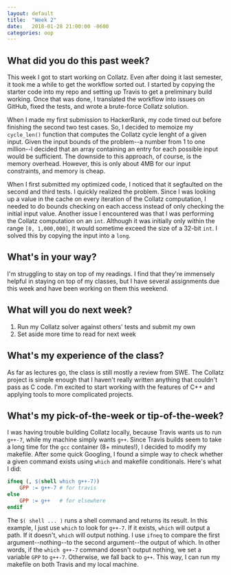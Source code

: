 ```yaml
---
layout: default
title:  "Week 2"
date:   2018-01-28 21:00:00 -0600
categories: oop
---
```


## What did you do this past week?
This week I got to start working on Collatz. Even after doing it last semester, it took me a while to get the workflow sorted out. I started by copying the starter code into my repo and setting up Travis to get a preliminary build working. Once that was done, I translated the workflow into issues on GitHub, fixed the tests, and wrote a brute-force Collatz solution.

When I made my first submission to HackerRank, my code timed out before finishing the second two test cases. So, I decided to memoize my `cycle_len()` function that computes the Collatz cycle lenght of a given input. Given the input bounds of the problem--a number from 1 to one million--I decided that an array containing an entry for each possible input would be sufficient. The downside to this approach, of course, is the memory overhead. However, this is only about 4MB for our input constraints, and memory is cheap.

When I first submitted my optimized code, I noticed that it segfaulted on the second and third tests. I quickly realized the problem. Since I was looking up a value in the cache on every iteration of the Collatz computation, I needed to do bounds checking on each access instead of only checking the initial input value. Another issue I encountered was that I was performing the Collatz computation on an `int`. Although it was initially only within the range `[0, 1,000,000]`, it would sometime exceed the size of a 32-bit `int`. I solved this by copying the input into a `long`.

## What's in your way?
I'm struggling to stay on top of my readings. I find that they're immensely helpful in staying on top of my classes, but I have several assignments due this week and have been working on them this weekend.

## What will you do next week?
1. Run my Collatz solver against others' tests and submit my own
2. Set aside more time to read for next week

## What's my experience of the class?
As far as lectures go, the class is still mostly a review from SWE. The Collatz project is simple enough that I haven't really written anything that couldn't pass as C code. I'm excited to start working with the features of C++ and applying tools to more complicated projects.

## What's my pick-of-the-week or tip-of-the-week?
I was having trouble building Collatz locally, because Travis wants us to run `g++-7`, while my machine simply wants `g++`. Since Travis builds seem to take a long time for the `gcc` container (8+ minutes!), I decided to modify my makefile. After some quick Googling, I found a simple way to check whether a given command exists using `which` and makefile conditionals. Here's what I did:

```makefile
ifneq (, $(shell which g++-7))
	GPP := g++-7 # for travis
else
	GPP := g++   # for elsewhere
endif
```

The `$( shell ... )` runs a shell command and returns its result. In this example, I just use `which` to look for `g++-7`. If it exists, `which` will output a path. If it doesn't, `which` will output nothing. I use `ifneq` to compare the first argument--nothing--to the second argument--the output of which. In other words, if the `which g++-7` command doesn't output nothing, we set a variable `GPP` to `g++-7`. Otherwise, we fall back to `g++`. This way, I can run my makefile on both Travis and my local machine.